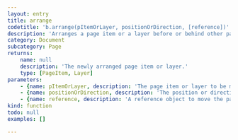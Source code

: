 ```yaml
---
layout: entry
title: arrange
codetitle: 'b.arrange(pItemOrLayer, positionOrDirection, [reference])'
description: 'Arranges a page item or a layer before or behind other page items or layers. If using the constants <code>FORWARD</code> or <code>BACKWARD</code> the object is sent forward or back one step. The constants <code>FRONT</code> or <code>BACK</code> send the object to the very front or very back. Using <code>FRONT</code> or <code>BACK</code> together with the optional reference object, sends the object in front or behind this reference object.'
category: Document
subcategory: Page
returns:
    name: null
    description: 'The newly arranged page item or layer.'
    type: [PageItem, Layer]
parameters:
    - {name: pItemOrLayer, description: 'The page item or layer to be moved to a new position.', optional: false, type: [PageItem, Layer]}
    - {name: positionOrDirection, description: 'The position or direction to move the page item or layer. Can be <code>FRONT</code>, <code>BACK</code>, <code>FORWARD</code> or <code>BACKWARD</code>.', optional: false, type: [String]}
    - {name: reference, description: 'A reference object to move the page item or layer behind or in front of.', optional: true, type: [null]}
kind: function
todo: null
examples: []

---
```

